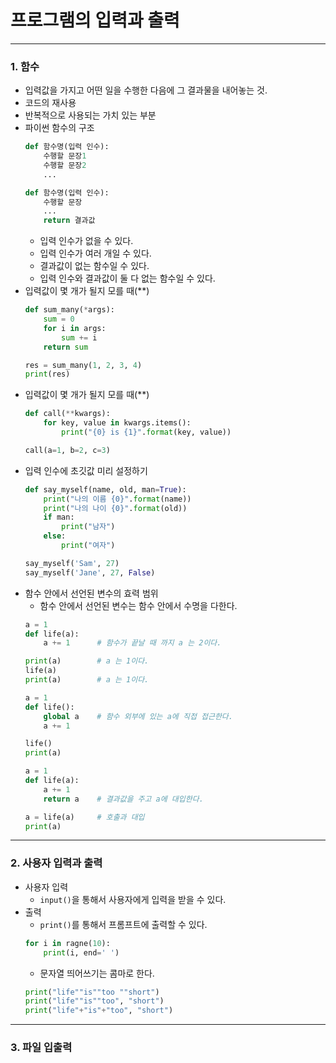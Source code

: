 # 프로그램의 입력과 출력

-----

### 1. 함수

- 입력값을 가지고 어떤 일을 수행한 다음에 그 결과물을 내어놓는 것.
- 코드의 재사용
- 반복적으로 사용되는 가치 있는 부분
- 파이썬 함수의 구조
    ```python
    def 함수명(입력 인수):
        수행할 문장1
        수행할 문장2
        ...
    ```
    ```python
    def 함수명(입력 인수):
        수행할 문장
        ...
        return 결과값
    ```
    - 입력 인수가 없을 수 있다.
    - 입력 인수가 여러 개일 수 있다.
    - 결과값이 없는 함수일 수 있다.
    - 입력 인수와 결과값이 둘 다 없는 함수일 수 있다.
- 입력값이 몇 개가 될지 모를 때(\*\*)
    ```python
    def sum_many(*args):
        sum = 0
        for i in args:
            sum += i
        return sum

    res = sum_many(1, 2, 3, 4)
    print(res)
    ```
- 입력값이 몇 개가 될지 모를 때(\*\*)
    ```python
    def call(**kwargs):
        for key, value in kwargs.items():
            print("{0} is {1}".format(key, value))

    call(a=1, b=2, c=3)
    ```
- 입력 인수에 초깃값 미리 설정하기
    ```python
    def say_myself(name, old, man=True):
        print("나의 이름 {0}".format(name))
        print("나의 나이 {0}".format(old))
        if man:
            print("남자")
        else:
            print("여자")
    
    say_myself('Sam', 27)
    say_myself('Jane', 27, False)
    ```
- 함수 안에서 선언된 변수의 효력 범위
    - 함수 안에서 선언된 변수는 함수 안에서 수명을 다한다.
    ```python
    a = 1
    def life(a):
        a += 1      # 함수가 끝날 때 까지 a 는 2이다.

    print(a)        # a 는 1이다.
    life(a)
    print(a)        # a 는 1이다.
    ```
    ```python
    a = 1
    def life():
        global a    # 함수 외부에 있는 a에 직접 접근한다.
        a += 1
    
    life()
    print(a)
    ```
    ```python
    a = 1
    def life(a):
        a += 1
        return a    # 결과값을 주고 a에 대입한다.
    
    a = life(a)     # 호출과 대입
    print(a)
    ```

-----

### 2. 사용자 입력과 출력

- 사용자 입력
    - `input()`을 통해서 사용자에게 입력을 받을 수 있다.
- 출력
    - `print()`를 통해서 프롬프트에 출력할 수 있다.
    ```python
    for i in ragne(10):
        print(i, end=' ')
    ```
    - 문자열 띄어쓰기는 콤마로 한다.
    ```python
    print("life""is""too ""short")
    print("life""is""too", "short")
    print("life"+"is"+"too", "short")
    ```

-----

### 3. 파일 입출력

